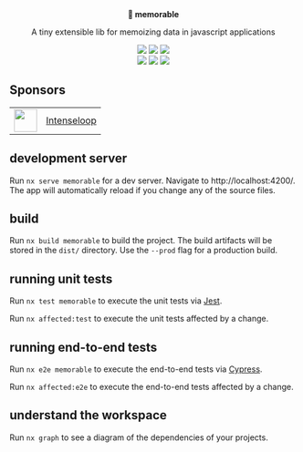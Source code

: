 <br />
<br />
<p align="center"><strong>🧠 memorable</strong></p>
<p align="center">
  A tiny extensible lib for memoizing data in javascript applications
</p>

<p align="center">
  <img src="https://github.com/stewones/memorable/workflows/ci/badge.svg" />
  <img src="https://img.shields.io/maintenance/yes/2022?style=flat" />  
  <a href="https://www.npmjs.com/package/memorable">
    <img src="https://img.shields.io/npm/l/memorable?style=flat" />
  </a>
<br>
  <a href="https://www.npmjs.com/package/memorable"><img src="https://img.shields.io/npm/dw/memorable?style=flat" /></a>
  <a href="https://www.npmjs.com/package/memorable"><img src="https://img.shields.io/npm/v/memorable?style=flat" /></a>
  <!-- ALL-CONTRIBUTORS-BADGE:START - Do not remove or modify this section -->
<a href="#contributors"><img src="https://img.shields.io/badge/all%20contributors-1-orange?style=flat" /></a>
<!-- ALL-CONTRIBUTORS-BADGE:END -->

</p>

## Sponsors

<table>
  <tr>
    <td align="center">
      <a href="https://intenseloop.com">
      <img src="https://static.intenseloop.com/assets/icon-512.png" width="40" />
      </a>
    </td>
    <td>
      <a href="https://intenseloop.com">
      Intenseloop
      </a>
    </td>
  </tr>
</table>

## development server

Run `nx serve memorable` for a dev server. Navigate to http://localhost:4200/. The app will automatically reload if you change any of the source files.

## build

Run `nx build memorable` to build the project. The build artifacts will be stored in the `dist/` directory. Use the `--prod` flag for a production build.

## running unit tests

Run `nx test memorable` to execute the unit tests via [Jest](https://jestjs.io).

Run `nx affected:test` to execute the unit tests affected by a change.

## running end-to-end tests

Run `nx e2e memorable` to execute the end-to-end tests via [Cypress](https://www.cypress.io).

Run `nx affected:e2e` to execute the end-to-end tests affected by a change.

## understand the workspace

Run `nx graph` to see a diagram of the dependencies of your projects.
